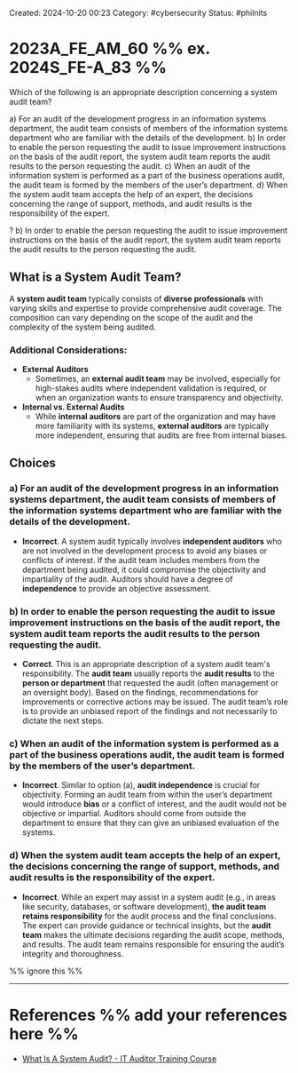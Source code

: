 Created: 2024-10-20 00:23
Category: #cybersecurity
Status: #philnits



# 2023A_FE_AM_60 %% ex. 2024S_FE-A_83 %%

Which of the following is an appropriate description concerning a system audit team?

a) For an audit of the development progress in an information systems department, the
audit team consists of members of the information systems department who are familiar
with the details of the development.
b) In order to enable the person requesting the audit to issue improvement instructions on
the basis of the audit report, the system audit team reports the audit results to the person
requesting the audit.
c) When an audit of the information system is performed as a part of the business
operations audit, the audit team is formed by the members of the user’s department.
d) When the system audit team accepts the help of an expert, the decisions concerning the
range of support, methods, and audit results is the responsibility of the expert.

?
b) In order to enable the person requesting the audit to issue improvement instructions on
the basis of the audit report, the system audit team reports the audit results to the person
requesting the audit.

## What is a System Audit Team?

A **system audit team** typically consists of **diverse professionals** with varying skills and expertise to provide comprehensive audit coverage. The composition can vary depending on the scope of the audit and the complexity of the system being audited.

### **Additional Considerations**:

- **External Auditors**
	- Sometimes, an **external audit team** may be involved, especially for high-stakes audits where independent validation is required, or when an organization wants to ensure transparency and objectivity.
- **Internal vs. External Audits**
	- While **internal auditors** are part of the organization and may have more familiarity with its systems, **external auditors** are typically more independent, ensuring that audits are free from internal biases.

## Choices
### **a) For an audit of the development progress in an information systems department, the audit team consists of members of the information systems department who are familiar with the details of the development.**

- **Incorrect**. A system audit typically involves **independent auditors** who are not involved in the development process to avoid any biases or conflicts of interest. If the audit team includes members from the department being audited, it could compromise the objectivity and impartiality of the audit. Auditors should have a degree of **independence** to provide an objective assessment.

### **b) In order to enable the person requesting the audit to issue improvement instructions on the basis of the audit report, the system audit team reports the audit results to the person requesting the audit.**

- **Correct**. This is an appropriate description of a system audit team's responsibility. The **audit team** usually reports the **audit results** to the **person or department** that requested the audit (often management or an oversight body). Based on the findings, recommendations for improvements or corrective actions may be issued. The audit team’s role is to provide an unbiased report of the findings and not necessarily to dictate the next steps.

### **c) When an audit of the information system is performed as a part of the business operations audit, the audit team is formed by the members of the user’s department.**

- **Incorrect**. Similar to option (a), **audit independence** is crucial for objectivity. Forming an audit team from within the user’s department would introduce **bias** or a conflict of interest, and the audit would not be objective or impartial. Auditors should come from outside the department to ensure that they can give an unbiased evaluation of the systems.

### **d) When the system audit team accepts the help of an expert, the decisions concerning the range of support, methods, and audit results is the responsibility of the expert.**

- **Incorrect**. While an expert may assist in a system audit (e.g., in areas like security, databases, or software development), **the audit team retains responsibility** for the audit process and the final conclusions. The expert can provide guidance or technical insights, but the **audit team** makes the ultimate decisions regarding the audit scope, methods, and results. The audit team remains responsible for ensuring the audit’s integrity and thoroughness.



%% ignore this %%
<!--SR:!2025-03-13,11,270-->
---









# References %% add your references here %%
- [What Is A System Audit? - IT Auditor Training Course](https://audit.guru/what-is-a-system-audit/#:~:text=Definition%20of%20System%20Audit,-A%20system%20audit&text=A%20team%20of%20experienced%20auditors,integrity%2C%20availability%2C%20and%20confidentiality.)